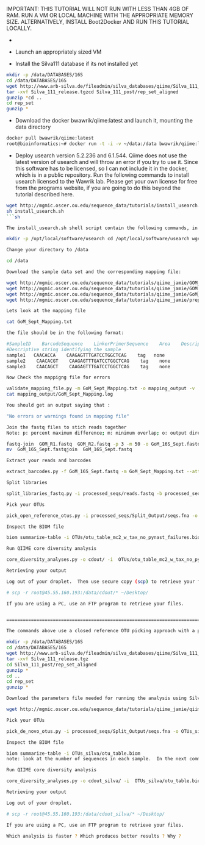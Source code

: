 IMPORTANT:
THIS TUTORIAL WILL NOT RUN WITH LESS THAN 4GB OF RAM.
RUN A VM OR LOCAL MACHINE WITH THE APPROPRIATE MEMORY SIZE.
ALTERNATIVELY, INSTALL Boot2Docker AND RUN THIS TUTORIAL LOCALLY.

-

- Launch an appropriately sized VM
- Install the Silva111 database if its not installed yet

```sh 
mkdir -p /data/DATABASES/16S
cd /data/DATABASES/16S
wget http://www.arb-silva.de/fileadmin/silva_databases/qiime/Silva_111_release.tgz
tar -xvf Silva_111_release.tgzcd Silva_111_post/rep_set_aligned
gunzip *cd ..
cd rep_set
gunzip *
```

- Download the docker bwawrik/qiime:latest and launch it, mounting the data directory

```sh
docker pull bwawrik/qiime:latest
root@bioinformatics:~# docker run -t -i -v ~/data:/data bwawrik/qiime:latest
```

- Deploy usearch version 5.2.236 and 6.1.544. Qiime does not use the latest version of usearch and will throw an error if you try to use it. Since this software has to be licensed, so I can not include it in the docker, which is in a public repository.  Run the following commands to install usearch licensed to the Wawrik lab. Please get your own license for free from the programs website, if you are going to do this beyond the tutorial described here.

```sh
wget http://mgmic.oscer.ou.edu/sequence_data/tutorials/install_usearch.sh
sh install_usearch.sh
```sh

The install_usearch.sh shell script contain the following commands, in case you want to do this manually:

mkdir -p /opt/local/software/usearch cd /opt/local/software/usearch wget http://mgmic.oscer.ou.edu/sequence_data/tutorials/usearch5.2.236_i86linux32wget http://mgmic.oscer.ou.edu/sequence_data/tutorials/usearch6.1.544_i86linux32chmod 777 * cd /usr/local/bin ln -s /opt/local/software/usearch/usearch5.2.236_i86linux32 ./usearch ln -s /opt/local/software/usearch/usearch6.1.544_i86linux32 ./usearch61

Change your directory to /data

cd /data

Download the sample data set and the corresponding mapping file:

wget http://mgmic.oscer.ou.edu/sequence_data/tutorials/qiime_jamie/GOM_R1.fastq
wget http://mgmic.oscer.ou.edu/sequence_data/tutorials/qiime_jamie/GOM_R2.fastq
wget http://mgmic.oscer.ou.edu/sequence_data/tutorials/qiime_jamie/GoM_Sept_Mapping.txt
wget http://mgmic.oscer.ou.edu/sequence_data/tutorials/qiime_jamie/prep_sl_fastq.py

Lets look at the mapping file

cat GoM_Sept_Mapping.txt

the file should be in the following format:

#SampleID    BarcodeSequence    LinkerPrimerSequence    Area    Description
#Descriptive string identifying the sample              
sample1   CAACACCA    CAAGAGTTTGATCCTGGCTCAG    tag   none
sample2    CAACACGT    CAAGAGTTTGATCCTGGCTCAG    tag    none
sample3    CAACAGCT    CAAGAGTTTGATCCTGGCTCAG    tag    none

Now Check the mappigng file for errors

validate_mapping_file.py -m GoM_Sept_Mapping.txt -o mapping_output -v
cat mapping_output/GoM_Sept_Mapping.log

You should get an output saying that :

"No errors or warnings found in mapping file"

Join the fastq files to stich reads together
Note: p: percent maximum difference; m: minimum overlap; o: output directory

fastq-join  GOM_R1.fastq  GOM_R2.fastq -p 3 -m 50 -o GoM_16S_Sept.fastq
mv  GoM_16S_Sept.fastqjoin  GoM_16S_Sept.fastq

Extract your reads and barcodes

extract_barcodes.py -f GoM_16S_Sept.fastq -m GoM_Sept_Mapping.txt --attempt_read_reorientation -l 12 -o processed_seqs

Split libraries

split_libraries_fastq.py -i processed_seqs/reads.fastq -b processed_seqs/barcodes.fastq -m  GoM_Sept_Mapping.txt -o processed_seqs/Split_Output/ --barcode_type 12

Pick your OTUs

pick_open_reference_otus.py -i processed_seqs/Split_Output/seqs.fna -o OTUs

Inspect the BIOM file

biom summarize-table -i OTUs/otu_table_mc2_w_tax_no_pynast_failures.biom

Run QIIME core diversity analysis

core_diversity_analyses.py -o cdout/ -i  OTUs/otu_table_mc2_w_tax_no_pynast_failures.biom -m GoM_Sept_Mapping.txt -t OTUs/rep_set.tre -e 20

Retrieving your output

Log out of your droplet.  Then use secure copy (scp) to retrieve your files to your local drive. In this example, I used a droplet with the IP 45.55.160.193 and retrieved the files to my desktop on my macbook.  Make sure you replace this with the IP for your droplet. 

# scp -r root@45.55.160.193:/data/cdout/* ~/Desktop/

If you are using a PC, use an FTP program to retrieve your files.


======================================================================================================

The commands above use a closed reference OTU picking approach with a pre-deployed version of Greengenes at 90% identity. Lets Do this with Silva 111 and open reference picking now.  Start by deploying the Silva111 database:

mkdir -p /data/DATABASES/16S
cd /data/DATABASES/16S
wget http://www.arb-silva.de/fileadmin/silva_databases/qiime/Silva_111_release.tgz
tar -xvf Silva_111_release.tgz
cd Silva_111_post/rep_set_aligned
gunzip *
cd ..
cd rep_set
gunzip *

Download the parameters file needed for running the analysis using Silva

wget http://mgmic.oscer.ou.edu/sequence_data/tutorials/qiime_jamie/qiime_parameters_silva111.par

Pick your OTUs

pick_de_novo_otus.py -i processed_seqs/Split_Output/seqs.fna -o OTUs_silva -p qiime_parameters_silva111.par

Inspect the BIOM file

biom summarize-table -i OTUs_silva/otu_table.biom 
note: look at the number of sequences in each sample.  In the next command you need to set the '-e' parameter, which is the sampling depth for rarefaction.  'e' should not exceed the lowest number in the result form this command.

Run QIIME core diversity analysis

core_diversity_analyses.py -o cdout_silva/ -i  OTUs_silva/otu_table.biom -m GoM_Sept_Mapping.txt -t OTUs_silva/rep_set.tre -e 20

Retrieving your output

Log out of your droplet.

# scp -r root@45.55.160.193:/data/cdout_silva/* ~/Desktop/

If you are using a PC, use an FTP program to retrieve your files.

Which analysis is faster ? Which produces better results ? Why ?
